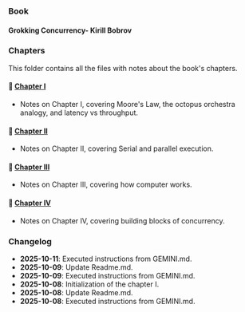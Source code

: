 ### Book

#### Grokking Concurrency- Kirill Bobrov

<!-- Imported from: Readme.md -->
### Chapters

This folder contains all the files with notes about the book's chapters.

#### 📖 [Chapter I](./chapters/chapter-one.md)

- Notes on Chapter I, covering Moore's Law, the octopus orchestra analogy, and latency vs throughput.

#### 📖 [Chapter II](./chapters/chapter-two.md)

- Notes on Chapter II, covering Serial and parallel execution.

#### 📖 [Chapter III](./chapters/chapter-three.md)

- Notes on Chapter III, covering how computer works.

#### 📖 [Chapter IV](./chapters/chapter-fourth.md)

- Notes on Chapter IV, covering building blocks of concurrency.
<!-- End of import from: Readme.md -->

### Changelog

- **2025-10-11**: Executed instructions from GEMINI.md.
- **2025-10-09**: Update Readme.md.
- **2025-10-09**: Executed instructions from GEMINI.md.
- **2025-10-08**: Initialization of the chapter I.
- **2025-10-08**: Update Readme.md.
- **2025-10-08**: Executed instructions from GEMINI.md.
